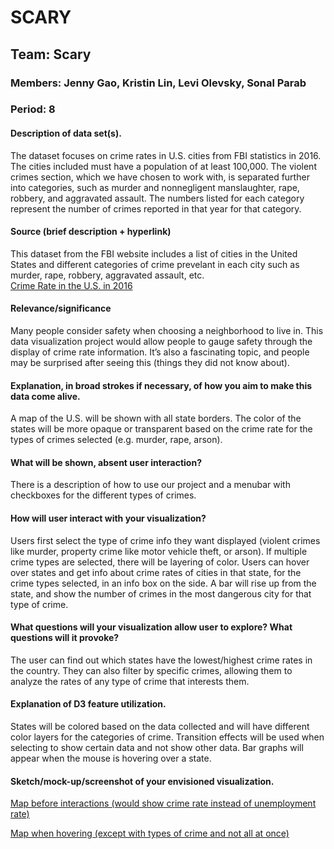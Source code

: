 # SCARY

## Team: Scary
### Members: Jenny Gao, Kristin Lin, Levi Olevsky, Sonal Parab
### Period: 8

#### Description of data set(s).
The dataset focuses on crime rates in U.S. cities from FBI statistics in 2016. The cities included must have a population of at least 100,000. The violent crimes section, which we have chosen to work with, is separated further into categories, such as murder and nonnegligent manslaughter, rape, robbery, and aggravated assault. The numbers listed for each category represent the number of crimes reported in that year for that category. 

#### Source (brief description + hyperlink)
This dataset from the FBI website includes a list of cities in the United States and different categories of crime prevelant in each city such as murder, rape, robbery, aggravated assault, etc.  
[Crime Rate in the U.S. in 2016](https://ucr.fbi.gov/crime-in-the-u.s/2017/preliminary-report/tables/table-4/state-cuts)

#### Relevance/significance
Many people consider safety when choosing a neighborhood to live in. This data visualization project would allow people to gauge safety through the display of crime rate information. It’s also a fascinating topic, and people may be surprised after seeing this (things they did not know about).

#### Explanation, in broad strokes if necessary, of how you aim to make this data come alive.
A map of the U.S. will be shown with all state borders. The color of the states will be more opaque or transparent based on the crime rate for the types of crimes selected (e.g. murder, rape, arson).

#### What will be shown, absent user interaction?
There is a description of how to use our project and a menubar with checkboxes for the different types of crimes. 

#### How will user interact with your visualization?
Users first select the type of crime info they want displayed (violent crimes like murder, property crime like motor vehicle theft, or arson). If multiple crime types are selected, there will be layering of color. Users can hover over states and get info about crime rates of cities in that state, for the crime types selected, in an info box on the side. A bar will rise up from the state, and show the number of crimes in the most dangerous city for that type of crime.

#### What questions will your visualization allow user to explore? What questions will it provoke?
The user can find out which states have the lowest/highest crime rates in the country. They can also filter by specific crimes, allowing them to analyze the rates of any type of crime that interests them.

#### Explanation of D3 feature utilization.
States will be colored based on the data collected and will have different color layers for the categories of crime. Transition effects will be used when selecting to show certain data and not show other data. Bar graphs will appear when the mouse is hovering over a state.

#### Sketch/mock-up/screenshot of your envisioned visualization.

[Map before interactions (would show crime rate instead of unemployment rate)](https://bl.ocks.org/mbostock/raw/4060606/)

[Map when hovering (except with types of crime and not all at once)](https://vida.io/documents/s5qo5Gwrct5HNxAD2)

